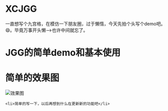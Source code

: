 # XCJGG

一直想写个九宫格，在模仿一下朋友圈，过于懒惰，今天先拍个头写个demo吧。😄。毕竟万事开头懒-->也许中间就忘了。

<h1>JGG的简单demo和基本使用</h1>

<h1>简单的效果图</h1>
<img src = "http://upload-images.jianshu.io/upload_images/2018474-ae7e255d725fa365.gif?imageMogr2/auto-orient/strip">效果图</ima>
 



    <li>简单的写一下，以后再想到什么在更新新的功能吧</li>

